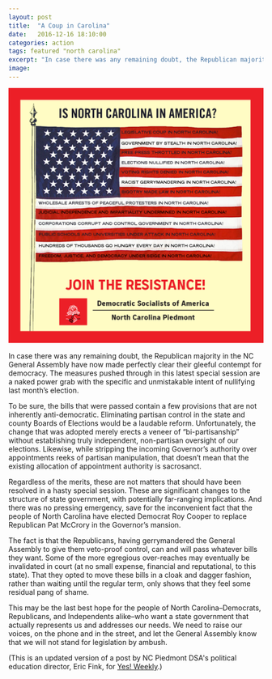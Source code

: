 ```yaml
---
layout: post
title:  "A Coup in Carolina"
date:   2016-12-16 18:10:00
categories: action 
tags: featured "north carolina"   
excerpt: "In case there was any remaining doubt, the Republican majority in the NC General Assembly have now made perfectly clear their gleeful contempt for democracy."
image: 
---
```


![Is North Carolina in America?](/assets/images/IsNCinAmerica.png)

In case there was any remaining doubt, the Republican majority in the NC General Assembly have now made perfectly clear their gleeful contempt for democracy. The measures pushed through in this latest special session are a naked power grab with the specific and unmistakable intent of nullifying last month’s election.

To be sure, the bills that were passed contain a few provisions that are not inherently anti-democratic. Eliminating partisan control in the state and county Boards of Elections would be a laudable reform. Unfortunately, the change that was adopted merely erects a veneer of “bi-partisanship” without establishing truly independent, non-partisan oversight of our elections. Likewise, while stripping the incoming Governor’s authority over appointments reeks of partisan manipulation, that doesn’t mean that the existing allocation of appointment authority is sacrosanct.

Regardless of the merits, these are not matters that should have been resolved in a hasty special session. These are significant changes to the structure of state government, with potentially far-ranging implications. And there was no pressing emergency, save for the inconvenient fact that the people of North Carolina have elected Democrat Roy Cooper to replace Republican Pat McCrory in the Governor’s mansion.

The fact is that the Republicans, having gerrymandered the General Assembly to give them veto-proof control, can and will pass whatever bills they want. Some of the more egregious over-reaches may eventually be invalidated in court (at no small expense, financial and reputational, to this state). That they opted to move these bills in a cloak and dagger fashion, rather than waiting until the regular term, only shows that they feel some residual pang of shame.

This may be the last best hope for the people of North Carolina–Democrats, Republicans, and Independents alike–who want a state government that actually represents us and addresses our needs. We need to raise our voices, on the phone and in the street, and let the General Assembly know that we will not stand for legislation by ambush.

(This is an updated version of a post by NC Piedmont DSA's political education director, Eric Fink, for [Yes! Weekly](http://yesweekly.com/the-14th-of-december-of-phil-berger/).)
